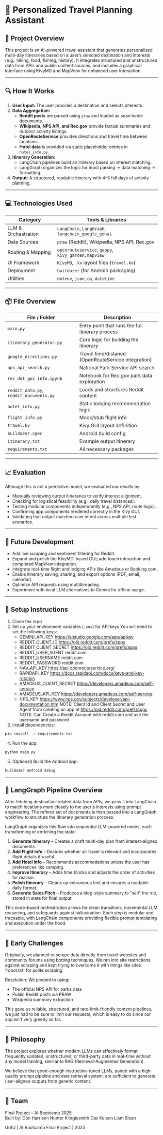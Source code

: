 # 🧭 Personalized Travel Planning Assistant

## 📌 Project Overview

This project is an AI-powered travel assistant that generates personalized multi-day itineraries based on a user’s selected destination and interests (e.g., hiking, food, fishing, history). It integrates structured and unstructured data from APIs and public content sources, and includes a graphical interface using KivyMD and MapView for enhanced user interaction.

---

## 🔍 How It Works

1. **User Input:** The user provides a destination and selects interests.
2. **Data Aggregation:**
   - **Reddit posts** are parsed using `praw` and loaded as searchable documents.
   - **Wikipedia, NPS API, and Rec.gov** provide factual summaries and outdoor activity listings.
   - **OpenRouteService** provides directions and travel time between locations.
   - **Hotel data** is provided via static placeholder entries in `hotel_info.py`.
3. **Itinerary Generation:**
   - LangChain pipelines build an itinerary based on interest matching.
   - LangGraph organizes the logic for input parsing → data matching → formatting.
4. **Output:** A structured, readable itinerary with 4–5 full days of activity planning.

---

## 💻 Technologies Used

| Category           | Tools & Libraries                                      |
|--------------------|--------------------------------------------------------|
| LLM & Orchestration| `LangChain`, `LangGraph`, `langchain_google_genai`     |
| Data Sources       | `praw` (Reddit), Wikipedia, NPS API, Rec.gov           |
| Routing & Mapping  | `openrouteservice`, `geopy`, `kivy_garden.mapview`     |
| UI Framework       | `KivyMD`, `.kv` layout files (`travel.kv`)             |
| Deployment         | `buildozer` (for Android packaging)                    |
| Utilities          | `dotenv`, `json`, `os`, `datetime`                     |

---

## 📦 File Overview

| File / Folder          | Description                                         |
|------------------------|-----------------------------------------------------|
| `main.py`              | Entry point that runs the full itinerary process    |
| `itinerary_generator.py` | Core logic for building the itinerary             |
| `google_directions.py` | Travel time/distance (OpenRouteService integration) |
| `nps_api_search.py`    | National Park Service API search                    |
| `rec_dot_gov_info.ipynb` | Notebook for Rec.gov park data exploration        |
| `reddit_data.py`, `reddit_documents.py` | Loads and structures Reddit content |
| `hotel_info.py`        | Static lodging recommendation logic                 |
| `flight_info.py`       | Mock/stub flight info                               |
| `travel.kv`            | Kivy GUI layout definition                          |
| `buildozer.spec`       | Android build config                                |
| `itinerary.txt`        | Example output itinerary                            |
| `requirements.txt`     | All necessary packages                              |

---

## 📈 Evaluation

Although this is not a predictive model, we evaluated our results by:
- Manually reviewing output itineraries to verify interest alignment.
- Checking for logistical feasibility (e.g., daily travel distances).
- Testing modular components independently (e.g., NPS API, route logic).
- Confirming app components rendered correctly in the Kivy GUI.
- Validating that output matched user intent across multiple test scenarios.

---

## 🚀 Future Development

- Add live scraping and sentiment filtering for Reddit.
- Expand and polish the KivyMD-based GUI; add touch interaction and completed MapView integration.
- Integrate real-time flight and lodging APIs like Amadeus or Booking.com.
- Enable itinerary saving, sharing, and export options (PDF, email, calendar).
- Optimize API requests using multithreading.
- Experiment with local LLM alternatives to Gemini for offline usage.

---
## 🧰 Setup Instructions

1. Clone the repo  
2. Set up your environment variables (`.env`) for API keys
   You will need to set the following keys:
      - GEMINI_API_KEY https://aistudio.google.com/app/apikey
      - REDDIT_CLIENT_ID https://old.reddit.com/prefs/apps
      - REDDIT_CLIENT_SECRET https://old.reddit.com/prefs/apps
      - REDDIT_USER_AGENT reddit.com
      - REDDIT_USERNAME reddit.com
      - REDDIT_PASSWORD reddit.com
      - NAV_API_KEY https://api.openrouteservice.org/
      - RAPIDAPI_KEY https://docs.rapidapi.com/docs/keys-and-key-rotation
      - AMADEUS_CLIENT_SECRET https://developers.amadeus.com/self-service
      - AMADEUS_API_KEY https://developers.amadeus.com/self-service
      - NPS_KEY https://www.nps.gov/subjects/developer/api-documentation.htm
      NOTE: Client Id and Client Secret and User Agent from creating an app at https://old.reddit.com/prefs/apps
      NOTE: Can Create a Reddit Account with reddit.com and use the username and password
4. Install dependencies:

```bash
pip install -r requirements.txt
```

4. Run the app:

```bash
python main.py
```

5. (Optional) Build the Android app:

```bash
buildozer android debug
```
---
## 🔁 LangGraph Pipeline Overview

After fetching destination-related data from APIs, we pass it into LangChain to match locations more closely to the user's interests using prompt engineering. The refined set of documents is then passed into a LangGraph workflow to structure the itinerary generation process.

LangGraph organizes this flow into sequential LLM-powered nodes, each transforming or enriching the state:

1. **Generate Itinerary** – Creates a draft multi-day plan from interest-aligned documents.
2. **Add Flight Info** – Decides whether air travel is relevant and incorporates flight details if useful.
3. **Add Hotel Info** – Recommends accommodations unless the user has preferences like camping.
4. **Improve Itinerary** – Adds time blocks and adjusts the order of activities for realism.
5. **Polish Itinerary** – Cleans up extraneous text and ensures a readable daily format.
6. **Generate Sales Pitch** – Produces a blog-style summary to "sell" the trip, stored in state for final output.

This node-based orchestration allows for clean transitions, incremental LLM reasoning, and safeguards against hallucination. Each step is modular and traceable, with LangChain components providing flexible prompt templating and execution under the hood.

---

## 🦖 Early Challenges

Originally, we planned to scrape data directly from travel websites and community forums using botting techniques. We ran into site restrictions against scraping and kept trying to overcome it with things like sites 'robot.txt' for polite scraping.

Resolution:
We pivoted to using:
- The official NPS API for parks data
- Public Reddit posts via PRAW
- Wikipedia summary extraction

This gave us reliable, structured, and rate-limit-friendly content pipelines, we just had to be sure to limit our requests, which is easy to do since our app isn't very greedy so far.

---

## 🤖 Philosophy

The project explores whether modern LLMs can effectively format frequently updated, unstructured, or third-party data in real-time without any model training, similiar to RAG (Retrieval-Augmented Generation).

We believe that good-enough instruction-tuned LLMs, paired with a high-quality prompt pipeline and data retrieval system, are sufficient to generate user-aligned outputs from generic content.

---

## 👥 Team

Final Project – AI Bootcamp 2025  
Built by: 
Don Harrison
Hunter Klinglesmith
Dax Kelson
Liam Sloan

UofU | AI Bootcamp Final Project | 2025
